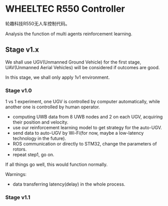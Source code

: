 # WHEELTEC R550 Controller

轮趣科技R550无人车控制代码。

Analysis the function of multi agents reinforcement learning.

## Stage v1.x
We shall use UGV(Unmanned Ground Vehicle) for the first stage, 
UAV(Unmanned Aerial Vehicles) will be considered if outcomes are good.

In this stage, we shall only apply 1v1 environment.

### Stage v1.0

1 vs 1 experiment, one UGV is controlled by computer automatically, while another one is controlled by human operator.

* computing UWB data from 8 UWB nodes and 2 on each UGV, acquiring their position and velocity.
* use our reinforcement learning model to get strategy for the auto-UGV.
* send data to auto-UGV by Wi-Fi(for now, maybe a low-latency technology in the future).
* ROS communication or directly to STM32, change the parameters of rotors.
* repeat step1, go on.

If all things go well, this would function normally.

Warnings:
* data transferring latency(delay) in the whole process.

### Stage v1.1